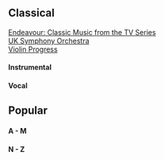 ## Classical

[Endeavour: Classic Music from the TV Series](https://www.youtube.com/playlist?list=PLekzjgYu0ojQzBf2N_XY0FkKXJ2VFfbCv)  
[UK Symphony Orchestra](http://finearts.uky.edu/music/ensembles/uk-symphony-orchestra)  
[Violin Progress](https://www.youtube.com/watch?v=XhjgfgM1jzw)  

#### Instrumental

#### Vocal

## Popular

#### A - M

#### N - Z
